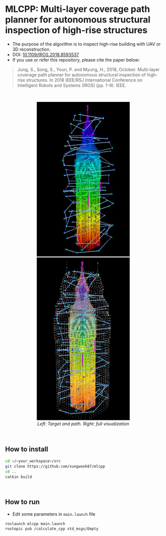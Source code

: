 # MLCPP: Multi-layer coverage path planner for autonomous structural inspection of high-rise structures
+ The purpose of the algorithm is to inspect high-rise building with UAV or 3D reconstruction.
+ DOI: [10.1109/IROS.2018.8593537](https://doi.org/10.1109/IROS.2018.8593537)
+ If you use or refer this repository, please cite the paper below:

>Jung, S., Song, S., Youn, P. and Myung, H., 2018, October. Multi-layer coverage path planner for autonomous structural inspection of high-rise structures. In 2018 IEEE/RSJ International Conference on Intelligent Robots and Systems (IROS) (pp. 1-9). IEEE.

<br>

<p align="center">
  <img src="resource/fixed_mlcpp.png" width="300"/>
  <img src="resource/fixed_mlcpp2.png" width="300"/>
  <br>
  <em>Left: Target and path. Right: full visualization</em>
</p>


<br>

## How to install
```bash
cd ~/<your_workspace>/src
git clone https://github.com/sungwook87/mlcpp
cd ..
catkin build
```

<br>

## How to run
+ Edit some parameters in `main.launch` file
```bash
roslaunch mlcpp main.launch
rostopic pub /calculate_cpp std_msgs/Empty
```